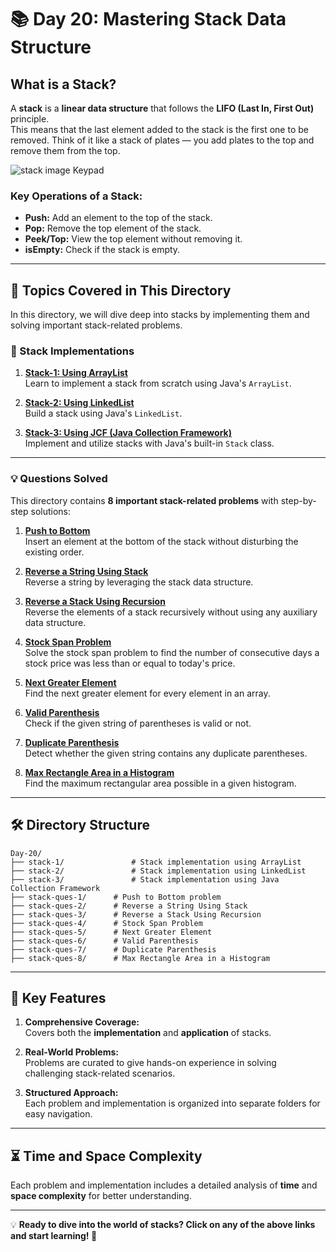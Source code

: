 

# **📚 Day 20: Mastering Stack Data Structure**

## **What is a Stack?**

A **stack** is a **linear data structure** that follows the **LIFO (Last In, First Out)** principle.  
This means that the last element added to the stack is the first one to be removed. Think of it like a stack of plates — you add plates to the top and remove them from the top.

<img src="https://media.geeksforgeeks.org/wp-content/cdn-uploads/20221219100314/stack.drawio2.png" alt="stack image Keypad" >

### **Key Operations of a Stack:**
- **Push:** Add an element to the top of the stack.
- **Pop:** Remove the top element of the stack.
- **Peek/Top:** View the top element without removing it.
- **isEmpty:** Check if the stack is empty.

---

## **📌 Topics Covered in This Directory**

In this directory, we will dive deep into stacks by implementing them and solving important stack-related problems.  

### **🚀 Stack Implementations**
1. **[Stack-1: Using ArrayList](stack-1/)**  
   Learn to implement a stack from scratch using Java's `ArrayList`.  

2. **[Stack-2: Using LinkedList](stack-2/)**  
   Build a stack using Java's `LinkedList`.  

3. **[Stack-3: Using JCF (Java Collection Framework)](stack-3/)**  
   Implement and utilize stacks with Java's built-in `Stack` class.

---

### **💡 Questions Solved**
This directory contains **8 important stack-related problems** with step-by-step solutions:

1. **[Push to Bottom](stack-ques-1)**  
   Insert an element at the bottom of the stack without disturbing the existing order.

2. **[Reverse a String Using Stack](stack-ques-2/)**  
   Reverse a string by leveraging the stack data structure.

3. **[Reverse a Stack Using Recursion](stack-ques-3/)**  
   Reverse the elements of a stack recursively without using any auxiliary data structure.

4. **[Stock Span Problem](stack-ques-4/)**  
   Solve the stock span problem to find the number of consecutive days a stock price was less than or equal to today's price.

5. **[Next Greater Element](stack-ques-5/)**  
   Find the next greater element for every element in an array.

6. **[Valid Parenthesis](stack-ques-6/)**  
   Check if the given string of parentheses is valid or not.

7. **[Duplicate Parenthesis](stack-ques-7/)**  
   Detect whether the given string contains any duplicate parentheses.

8. **[Max Rectangle Area in a Histogram](stack-ques-8/)**  
   Find the maximum rectangular area possible in a given histogram.

---


## **🛠️ Directory Structure**

```
Day-20/
├── stack-1/               # Stack implementation using ArrayList
├── stack-2/               # Stack implementation using LinkedList
├── stack-3/               # Stack implementation using Java Collection Framework
├── stack-ques-1/      # Push to Bottom problem
├── stack-ques-2/      # Reverse a String Using Stack
├── stack-ques-3/      # Reverse a Stack Using Recursion
├── stack-ques-4/      # Stock Span Problem
├── stack-ques-5/      # Next Greater Element
├── stack-ques-6/      # Valid Parenthesis
├── stack-ques-7/      # Duplicate Parenthesis
├── stack-ques-8/      # Max Rectangle Area in a Histogram
```

---

## **🔎 Key Features**

1. **Comprehensive Coverage:**  
   Covers both the **implementation** and **application** of stacks.  

2. **Real-World Problems:**  
   Problems are curated to give hands-on experience in solving challenging stack-related scenarios.  

3. **Structured Approach:**  
   Each problem and implementation is organized into separate folders for easy navigation.  

---

## **⏳ Time and Space Complexity**

Each problem and implementation includes a detailed analysis of **time** and **space complexity** for better understanding.

---

💡 **Ready to dive into the world of stacks? Click on any of the above links and start learning! 🚀**